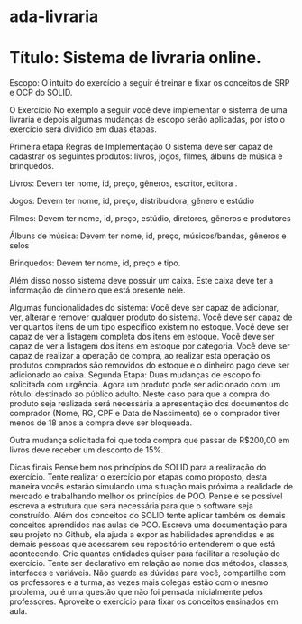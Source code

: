 # ada-livraria
# Título: Sistema de livraria online.

Escopo: 
O intuito do exercício a seguir é treinar e fixar os conceitos de SRP e OCP do SOLID.

O Exercício
No exemplo a seguir você deve implementar o sistema de uma livraria e depois algumas mudanças de escopo serão aplicadas, por isto o exercício será dividido em duas etapas.

Primeira etapa
Regras de Implementação
O sistema deve ser capaz de cadastrar os seguintes produtos: livros, jogos, filmes, álbuns de música e brinquedos.

Livros:
Devem ter nome, id, preço, gêneros, escritor, editora .

Jogos:
Devem ter nome, id, preço, distribuidora, gênero e estúdio

Filmes:
Devem ter nome, id, preço, estúdio, diretores, gêneros e produtores

Álbuns de música:
Devem ter nome, id, preço, músicos/bandas, gêneros e selos

Brinquedos:
Devem ter nome, id, preço e tipo.

Além disso nosso sistema deve possuir um caixa. Este caixa deve ter a informação de dinheiro que está presente nele.

Algumas funcionalidades do sistema:
Você deve ser capaz de adicionar, ver, alterar e remover qualquer produto do sistema.
Você deve ser capaz de ver quantos itens de um tipo específico existem no estoque.
Você deve ser capaz de ver a listagem completa dos itens em estoque.
Você deve ser capaz de ver a listagem dos itens em estoque por categoria.
Você deve ser capaz de realizar a operação de compra, ao realizar esta operação os produtos comprados são removidos do estoque e o dinheiro pago deve ser adicionado ao caixa.
Segunda Etapa:
Duas mudanças de escopo foi solicitada com urgência. Agora um produto pode ser adicionado com um rótulo: destinado ao público adulto. Neste caso para que a compra do produto seja realizada será necessária a apresentação dos documentos do comprador (Nome, RG, CPF e Data de Nascimento) se o comprador tiver menos de 18 anos a compra deve ser bloqueada.

Outra mudança solicitada foi que toda compra que passar de R$200,00 em livros deve receber um desconto de 15%.

Dicas finais
Pense bem nos princípios do SOLID para a realização do exercício.
Tente realizar o exercício por etapas como proposto, desta maneira vocês estarão simulando uma situação mais próxima a realidade de mercado e trabalhando melhor os princípios de POO.
Pense e se possível escreva a estrutura que será necessária para que o software seja construído.
Além dos conceitos do SOLID tente aplicar também os demais conceitos aprendidos nas aulas de POO.
Escreva uma documentação para seu projeto no Github, ela ajuda a expor as habilidades aprendidas e as demais pessoas que acessarem seu repositório entenderem o que está acontecendo.
Crie quantas entidades quiser para facilitar a resolução do exercício.
Tente ser declarativo em relação ao nome dos métodos, classes, interfaces e variáveis.
Não guarde as dúvidas para você, compartilhe com os professores e a turma, as vezes mais colegas estão com o mesmo problema, ou é uma questão que não foi pensada inicialmente pelos professores.
Aproveite o exercício para fixar os conceitos ensinados em aula.
